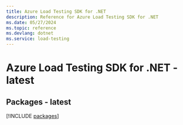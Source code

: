 ```yaml
---
title: Azure Load Testing SDK for .NET
description: Reference for Azure Load Testing SDK for .NET
ms.date: 05/27/2024
ms.topic: reference
ms.devlang: dotnet
ms.service: load-testing
---
```

# Azure Load Testing SDK for .NET - latest
## Packages - latest
[!INCLUDE [packages](load-testing-index.md)]
